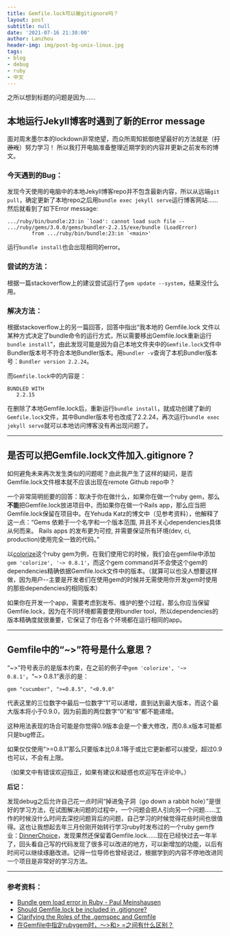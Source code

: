```yaml
---
title: Gemfile.lock可以被gitignore吗？
layout: post
subtitle: null
date: '2021-07-16 21:30:00'
author: Lanzhou
header-img: img/post-bg-unix-linux.jpg
tags:
- blog
- debug
- ruby
- 中文
---
```


之所以想到标题的问题是因为……

## 本地运行Jekyll博客时遇到了新的Error message

面对周末墨尔本的lockdown非常绝望，而众所周知抵御绝望最好的方法就是（~~打游戏~~）努力学习！
所以我打开电脑准备整理近期学到的内容并更新之前发布的博文。

### 今天遇到的Bug：
发现今天使用的电脑中的本地Jekyll博客repo并不包含最新内容，所以从远端`git pull`，确定更新了本地repo之后用`bundle exec jekyll serve`运行博客网站……然后就看到了如下Error message:
```
.../ruby/bin/bundle:23:in `load': cannot load such file -- .../ruby/gems/3.0.0/gems/bundler-2.2.15/exe/bundle (LoadError)
        from .../ruby/bin/bundle:23:in `<main>'
```
运行`bundle install`也会出现相同的error。

### 尝试的方法：
根据一篇stackoverflow上的建议尝试运行了`gem update --system`，结果没什么用。

### 解决方法：
根据stackoverflow上的另一篇回答，回答中指出“我本地的 Gemfile.lock 文件以某种方式决定了bundle命令的运行方式，所以需要移出Gemfile.lock重新运行`bundle install`”，由此发现可能是因为自己本地文件夹中的`Gemfile.lock`文件中Bundler版本号不符合本地Bundler版本。用`bundler -v`查询了本机Bundler版本号：`Bundler version 2.2.24`。

而`Gemfile.lock`中的内容是：
```
BUNDLED WITH
   2.2.15
```
在删除了本地Gemfile.lock后，重新运行`bundle install`，就成功创建了新的`Gemfile.lock`文件，其中Bundler版本号也改成了2.2.24，再次运行`bundle exec jekyll serve`就可以本地访问博客没有再出现问题了。



---

## 是否可以把Gemfile.lock文件加入.gitignore？

如何避免未来再次发生类似的问题呢？由此我产生了这样的疑问，是否Gemfile.lock文件根本就不应该出现在remote Github repo中？

一个非常简明扼要的回答：取决于你在做什么，如果你在做一个ruby gem，那么**不能**把Gemfile.lock放进项目中，而如果你在做一个Rails app，那么应当把Gemfile.lock保留在项目中。在Yehuda Katz的博文中（见参考资料），他解释了这一点：“Gems 依赖于一个名字和一个版本范围, 并且不关心dependencies具体从何而来。 Rails apps 的发布更为可控, 并需要保证所有环境(dev, ci, production)使用完全一致的代码。”

以[colorize](https://rubygems.org/gems/colorize)这个ruby gem为例，在我们使用它的时候，我们会在gemfile中添加`gem 'colorize', '~> 0.8.1'`，而这个gem command并不会使这个gem的dependencies精确依据Gemfile.lock文件中的版本。（就算可以也没人想要这样做，因为用户--主要是开发者们在使用gem的时候并无需使用你开发gem时使用的那些dependencies的相同版本）

如果你在开发一个app，需要考虑到发布、维护的整个过程，那么你应当保留Gemfile.lock，因为在不同环境都需要使用bundler tool，所以dependencies的版本精确度就很重要，它保证了你在各个环境都在运行相同的app。

---
## Gemfile中的“~>”符号是什么意思？

“~>”符号表示的是版本约束，在之前的例子中`gem 'colorize', '~> 0.8.1'`，“~> 0.8.1”表示的是：
```
gem "cucumber", ">=0.8.5", "<0.9.0"
```
代表这里的三位数字中最后一位数字“1”可以递增，直到达到最大版本，而这个最大版本将小于0.9.0，因为前面的两位数字“0”和“8”都不能递增。

这种用法表现的场合可能是你觉得0.9版本会是一个重大修改，而0.8.x版本可能都只是bug修正。

如果仅仅使用“>=0.8.1”那么只要版本比0.8.1等于或比它更新都可以接受，超过0.9也可以，不会有上限。

（如果文中有错误欢迎指正，如果有建议和疑惑也欢迎写在评论中。）

**后记：**

发现debug之后允许自己花一点时间“掉进兔子洞（go down a rabbit hole）”是很好的学习方法，在试图解决问题的过程中，一个问题会把人引向另一个问题……工作的时候没什么时间去深挖问题背后的问题，自己学习的时候觉得花些时间也很值得。这也让我想起去年三月份刚开始转行学习ruby时发布过的一个ruby gem作业：[DinnerChoice](https://rubygems.org/gems/DinnerChoice)，发现果然还保留着Gemfile.lock……现在已经快过去一年半了，回头看自己写的代码发现了很多可以改进的地方，可以新增加的功能，以后有时间可以继续琢磨改进。记得一位导师也曾经说过，根据学到的内容不停地改进同一个项目是非常好的学习方法。

---
### 参考资料：
   - [Bundle gem load error in Ruby - Paul Meinshausen](https://stackoverflow.com/a/61627799/12346593)
   - [Should Gemfile.lock be included in .gitignore?](https://stackoverflow.com/questions/4151495/should-gemfile-lock-be-included-in-gitignore/4151540#4151540)
   - [Clarifying the Roles of the .gemspec and Gemfile](https://yehudakatz.com/2010/12/16/clarifying-the-roles-of-the-gemspec-and-gemfile/)
   - [在Gemfile中指定rubygem时，〜>和> =之间有什么区别？](https://www.it-swarm.cn/zh/ruby/%E5%9C%A8gemfile%E4%B8%AD%E6%8C%87%E5%AE%9Arubygem%E6%97%B6%EF%BC%8C%E3%80%9Cgt%E5%92%8Cgt-%E4%B9%8B%E9%97%B4%E6%9C%89%E4%BB%80%E4%B9%88%E5%8C%BA%E5%88%AB%EF%BC%9F/970519493/)


